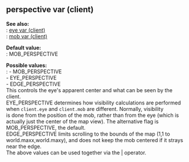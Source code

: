 ## perspective var (client)    
**See also:**    
:   [eye var (client)](/client/var/eye)    
:   [mob var (client)](/client/var/mob)    
<!-- -->    
**Default value:**    
:   MOB_PERSPECTIVE    
<!-- -->    
**Possible values:**    
:   -   MOB_PERSPECTIVE    
    -   EYE_PERSPECTIVE    
    -   EDGE_PERSPECTIVE    
This controls the eye\'s apparent center and what can be seen by the    
client.    
EYE_PERSPECTIVE determines how visibility calculations are performed    
when `client.eye` and `client.mob` are different. Normally, visibility    
is done from the position of the mob, rather than from the eye (which is    
actually just the center of the map view). The alternative flag is    
MOB_PERSPECTIVE, the default.    
EDGE_PERSPECTIVE limits scrolling to the bounds of the map (1,1 to    
world.maxx,world.maxy), and does not keep the mob centered if it strays    
near the edge.    
The above values can be used together via the \| operator.  